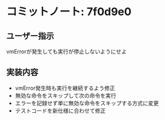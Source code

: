 # コミットノート: 7f0d9e0

## ユーザー指示
vmErrorが発生しても実行が停止しないようにせよ

## 実装内容
- vmError発生時も実行を継続するよう修正
- 無効な命令をスキップして次の命令を実行
- エラーを記録せず単に無効な命令をスキップする方式に変更
- テストコードを新仕様に合わせて修正